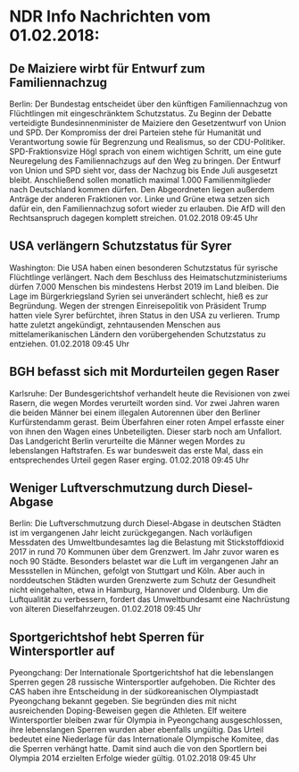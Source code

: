 # NDR Info Nachrichten vom 01.02.2018:


## De Maiziere wirbt für Entwurf zum Familiennachzug
Berlin: Der Bundestag entscheidet über den künftigen Familiennachzug von Flüchtlingen mit eingeschränktem Schutzstatus. Zu Beginn der Debatte verteidigte Bundesinnenminister de Maiziere den Gesetzentwurf von Union und SPD. Der Kompromiss der drei Parteien stehe für Humanität und Verantwortung sowie für Begrenzung und Realismus, so der CDU-Politiker. SPD-Fraktionsvize Högl sprach von einem wichtigen Schritt, um eine gute Neuregelung des Familiennachzugs auf den Weg zu bringen. Der Entwurf von Union und SPD sieht vor, dass der Nachzug bis Ende Juli ausgesetzt bleibt. Anschließend sollen monatlich maximal 1.000 Familienmitglieder nach Deutschland kommen dürfen. Den Abgeordneten liegen außerdem Anträge der anderen Fraktionen vor. Linke und Grüne etwa setzen sich dafür ein, den Familiennachzug sofort wieder zu erlauben. Die AfD will den Rechtsanspruch dagegen komplett streichen. 01.02.2018 09:45 Uhr 

## USA verlängern Schutzstatus für Syrer
Washington:	Die USA haben einen besonderen Schutzstatus für syrische Flüchtlinge verlängert. Nach dem Beschluss des Heimatschutzministeriums dürfen 7.000 Menschen bis mindestens Herbst 2019 im Land bleiben. Die Lage im Bürgerkriegsland Syrien sei unverändert schlecht, hieß es zur Begründung. Wegen der strengen Einreisepolitik von Präsident Trump hatten viele Syrer befürchtet, ihren Status in den USA zu verlieren. Trump hatte zuletzt angekündigt, zehntausenden Menschen aus mittelamerikanischen Ländern den vorübergehenden Schutzstatus zu entziehen. 01.02.2018 09:45 Uhr 

## BGH befasst sich mit Mordurteilen gegen Raser
Karlsruhe: Der Bundesgerichtshof verhandelt heute die Revisionen von zwei Rasern, die wegen Mordes verurteilt worden sind. Vor zwei Jahren waren die beiden Männer bei einem illegalen Autorennen über den Berliner Kurfürstendamm gerast. Beim Überfahren einer roten Ampel erfasste einer von ihnen den Wagen eines Unbeteiligten. Dieser starb noch am Unfallort. Das Landgericht Berlin verurteilte die Männer wegen Mordes zu lebenslangen Haftstrafen. Es war bundesweit das erste Mal, dass ein entsprechendes Urteil gegen Raser erging. 01.02.2018 09:45 Uhr 

## Weniger Luftverschmutzung durch Diesel-Abgase
Berlin: Die Luftverschmutzung durch Diesel-Abgase in deutschen Städten ist im vergangenen Jahr leicht zurückgegangen. Nach vorläufigen Messdaten des Umweltbundesamtes lag die Belastung mit Stickstoffdioxid 2017 in rund 70 Kommunen über dem Grenzwert. Im Jahr zuvor waren es noch 90 Städte. Besonders belastet war die Luft im vergangenen Jahr an Messstellen in München, gefolgt von Stuttgart und Köln. Aber auch in norddeutschen Städten wurden Grenzwerte zum Schutz der Gesundheit nicht eingehalten, etwa in Hamburg, Hannover und Oldenburg. Um die Luftqualität zu verbessern, fordert das Umweltbundesamt eine Nachrüstung von älteren Dieselfahrzeugen. 01.02.2018 09:45 Uhr 

## Sportgerichtshof hebt Sperren für Wintersportler auf
Pyeongchang:	Der Internationale Sportgerichtshof hat die lebenslangen Sperren gegen 28 russische Wintersportler aufgehoben. Die Richter des CAS haben ihre Entscheidung in der südkoreanischen Olympiastadt Pyeongchang bekannt gegeben. Sie begründen dies mit nicht ausreichenden Doping-Beweisen gegen die Athleten. Elf weitere Wintersportler bleiben zwar für Olympia in Pyeongchang ausgeschlossen, ihre lebenslangen Sperren wurden aber ebenfalls ungültig. Das Urteil bedeutet eine Niederlage für das Internationale Olympische Komitee, das die Sperren verhängt hatte. Damit sind auch die von den Sportlern bei Olympia 2014 erzielten Erfolge wieder gültig. 01.02.2018 09:45 Uhr 
